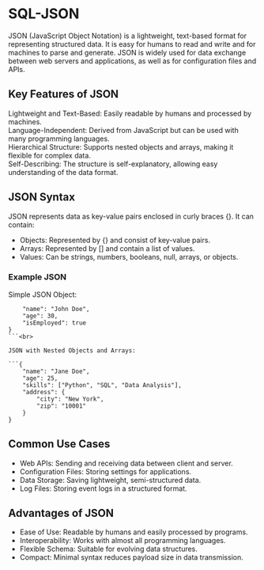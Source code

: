 # SQL-JSON

JSON (JavaScript Object Notation) is a lightweight, text-based format for representing structured data. It is easy for humans to read and write and for machines to parse and generate.
JSON is widely used for data exchange between web servers and applications, as well as for configuration files and APIs.<br>

## Key Features of JSON
Lightweight and Text-Based: Easily readable by humans and processed by machines.<br>
Language-Independent: Derived from JavaScript but can be used with many programming languages.<br>
Hierarchical Structure: Supports nested objects and arrays, making it flexible for complex data.<br>
Self-Describing: The structure is self-explanatory, allowing easy understanding of the data format.<br>
## JSON Syntax
JSON represents data as key-value pairs enclosed in curly braces {}. It can contain:<br>

* Objects: Represented by {} and consist of key-value pairs.
* Arrays: Represented by [] and contain a list of values.
* Values: Can be strings, numbers, booleans, null, arrays, or objects.

### Example JSON
Simple JSON Object:<br>

```{
    "name": "John Doe",
    "age": 30,
    "isEmployed": true
}
```<br>

JSON with Nested Objects and Arrays:

```{
    "name": "Jane Doe",
    "age": 25,
    "skills": ["Python", "SQL", "Data Analysis"],
    "address": {
        "city": "New York",
        "zip": "10001"
    }
}
```

## Common Use Cases
* Web APIs: Sending and receiving data between client and server.
* Configuration Files: Storing settings for applications.
* Data Storage: Saving lightweight, semi-structured data.
* Log Files: Storing event logs in a structured format.

## Advantages of JSON
* Ease of Use: Readable by humans and easily processed by programs.
* Interoperability: Works with almost all programming languages.
* Flexible Schema: Suitable for evolving data structures.
* Compact: Minimal syntax reduces payload size in data transmission.
